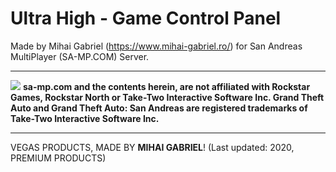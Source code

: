 
  # Ultra High - Game Control Panel
  Made by Mihai Gabriel (https://www.mihai-gabriel.ro/) for San Andreas MultiPlayer (SA-MP.COM) Server.
  <hr>
  <img src="https://www.sa-mp.com/images/logo.png"/>
  <b>sa-mp.com and the contents herein, are not affiliated with Rockstar Games, Rockstar North or Take-Two Interactive Software Inc.
  Grand Theft Auto and Grand Theft Auto: San Andreas are registered trademarks of Take-Two Interactive Software Inc.</b>
  <hr>
  VEGAS PRODUCTS, MADE BY <b>MIHAI GABRIEL</b>! (Last updated: 2020, PREMIUM PRODUCTS)
